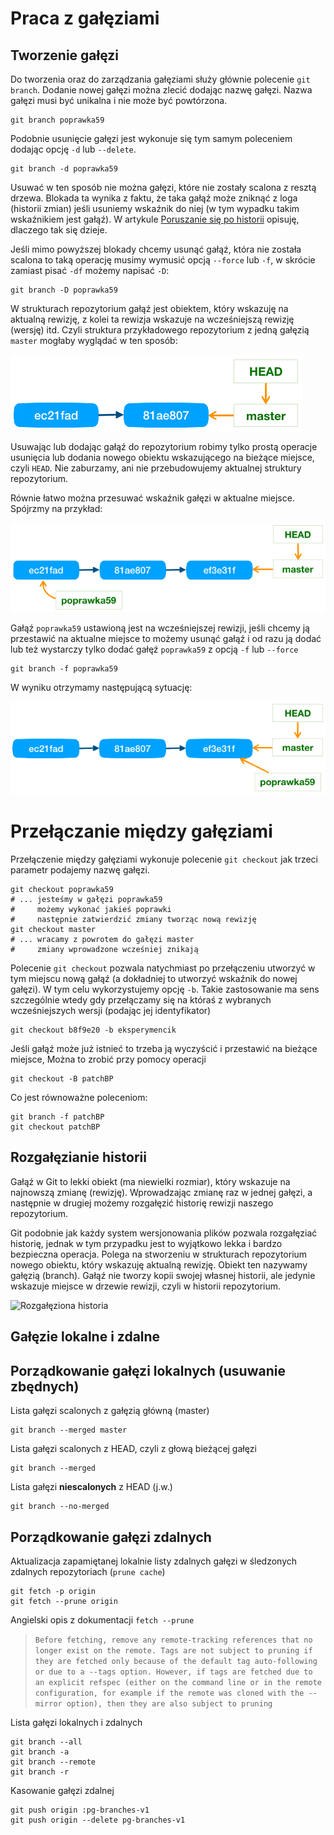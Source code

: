 # Praca z gałęziami

## Tworzenie gałęzi

Do tworzenia oraz do zarządzania gałęziami służy głównie polecenie ```git branch```. Dodanie nowej gałęzi można zlecić dodając nazwę gałęzi. Nazwa gałęzi musi być unikalna i nie może być powtórzona.

```
git branch poprawka59
```

Podobnie usunięcie gałęzi jest wykonuje się tym samym poleceniem dodając opcję ```-d``` lub ```--delete```.

```
git branch -d poprawka59
```

Usuwać w ten sposób nie można gałęzi, które nie zostały scalona z resztą drzewa. Blokada ta wynika z faktu, że taka gałąź może zniknąć z loga (historii zmian) jeśli usuniemy wskaźnik do niej (w tym wypadku takim wskaźnikiem jest gałąź). W artykule [Poruszanie się po historii](./MovingAroundHistory.md) opisuję, dlaczego tak się dzieje.

Jeśli mimo powyższej blokady chcemy usunąć gałąź, która nie została scalona to taką operację musimy wymusić opcją ```--force``` lub ```-f```, w skrócie zamiast pisać ```-df``` możemy napisać ```-D```:

```
git branch -D poprawka59
```

W strukturach repozytorium gałąź jest obiektem, który wskazuję na aktualną rewizję, z kolei ta rewizja wskazuje na wcześniejszą rewizję (wersję) itd. Czyli struktura przykładowego repozytorium z jedną gałęzią ```master``` mogłaby wyglądać w ten sposób:

![Po operacji commit](./assets/img/git-commit-before.png)

Usuwając lub dodając gałąź do repozytorium robimy tylko prostą operacje usunięcia lub dodania nowego obiektu wskazującego na bieżące miejsce, czyli ```HEAD```. Nie zaburzamy, ani nie przebudowujemy aktualnej struktury repozytorium.

Równie łatwo można przesuwać wskaźnik gałęzi w aktualne miejsce. Spójrzmy na przykład:

![Diagram z dwoma gałęziami](./assets/img/git-branch-example1.png)

Gałąź ```poprawka59``` ustawioną jest na wcześniejszej rewizji, jeśli chcemy ją przestawić na aktualne miejsce to możemy usunąć gałąź i od razu ją dodać lub też wystarczy tylko dodać gałęź ```poprawka59``` z opcją ```-f``` lub ```--force```

```
git branch -f poprawka59
```

W wyniku otrzymamy następującą sytuację:

![Diagram po przesunięciu gałęzi](./assets/img/git-branch-example2.png)

# Przełączanie między gałęziami

Przełączenie między gałęziami wykonuje polecenie ```git checkout``` jak trzeci parametr podajemy nazwę gałęzi.

```
git checkout poprawka59
# ... jesteśmy w gałęzi poprawka59
#     możemy wykonać jakieś poprawki
#     następnie zatwierdzić zmiany tworząc nową rewizję
git checkout master
# ... wracamy z powrotem do gałęzi master
#     zmiany wprowadzone wcześniej znikają
```

Polecenie ```git checkout``` pozwala natychmiast po przełączeniu utworzyć w tym miejscu nową gałąź (a dokładniej to utworzyć wskaźnik do nowej gałęzi). W tym celu wykorzystujemy opcję ```-b```. Takie zastosowanie ma sens szczególnie wtedy gdy przełączamy się na któraś z wybranych wcześniejszych wersji (podając jej identyfikator)

```
git checkout b8f9e20 -b eksperymencik
```

Jeśli gałąź może już istnieć to trzeba ją wyczyścić i przestawić na bieżące miejsce, Można to zrobić przy pomocy operacji

```
git checkout -B patchBP
```

Co jest równoważne poleceniom:

```
git branch -f patchBP
git checkout patchBP
```

## Rozgałęzianie historii

Gałąź w Git to lekki obiekt (ma niewielki rozmiar), który wskazuje na najnowszą zmianę (rewizję). Wprowadzając zmianę raz w jednej gałęzi, a następnie w drugiej możemy rozgałęzić historię rewizji naszego repozytorium.

Git podobnie jak każdy system wersjonowania plików pozwala rozgałęziać historię, jednak w tym przypadku jest to wyjątkowo lekka i bardzo bezpieczna operacja. Polega na stworzeniu w strukturach repozytorium nowego obiektu, który wskazuję aktualną rewizję. Obiekt ten nazywamy gałęzią (branch). Gałąź nie tworzy kopii swojej własnej historii, ale jedynie wskazuje miejsce w drzewie rewizji, czyli w historii repozytorium.

![Rozgałęziona historia](https://git-scm.com/book/en/v2/images/advance-master.png)

## Gałęzie lokalne i zdalne

## Porządkowanie gałęzi lokalnych (usuwanie zbędnych)

Lista gałęzi scalonych z gałęzią główną (master) 
```
git branch --merged master 
```
Lista gałęzi scalonych z HEAD, czyli z głową bieżącej gałęzi
```
git branch --merged 
```

Lista gałęzi **niescalonych** z HEAD (j.w.)
```
git branch --no-merged
```

## Porządkowanie gałęzi zdalnych

Aktualizacja zapamiętanej lokalnie listy zdalnych gałęzi w śledzonych zdalnych repozytoriach (```prune cache```)

```
git fetch -p origin
git fetch --prune origin
```

Angielski opis z dokumentacji ```fetch --prune```

> ```Before fetching, remove any remote-tracking references that no longer exist on the remote. Tags are not subject to pruning if they are fetched only because of the default tag auto-following or due to a --tags option. However, if tags are fetched due to an explicit refspec (either on the command line or in the remote configuration, for example if the remote was cloned with the --mirror option), then they are also subject to pruning```

Lista gałęzi lokalnych i zdalnych
```
git branch --all
git branch -a
git branch --remote
git branch -r
```

Kasowanie gałęzi zdalnej

```
git push origin :pg-branches-v1
git push origin --delete pg-branches-v1
```
